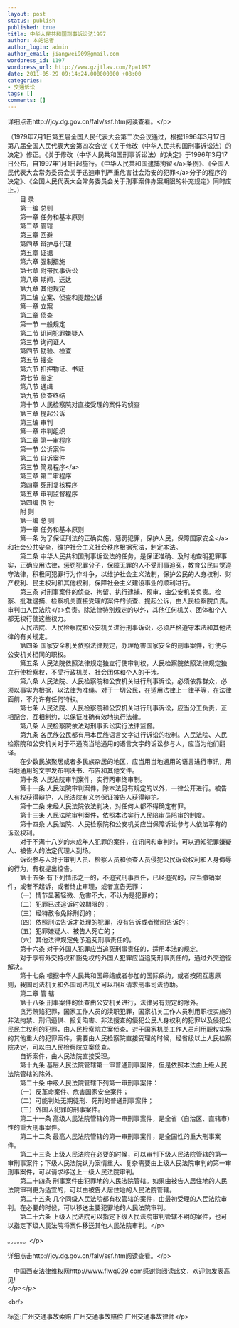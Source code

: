 ```yaml
---
layout: post
status: publish
published: true
title: 中华人民共和国刑事诉讼法1997
author: 本站记者
author_login: admin
author_email: jiangwei909@gmail.com
wordpress_id: 1197
wordpress_url: http://www.gzjtlaw.com/?p=1197
date: 2011-05-29 09:14:24.000000000 +08:00
categories:
- 交通诉讼
tags: []
comments: []
---
```

<p><p> 详细点击http:&#47;&#47;jcy.dg.gov.cn&#47;falv&#47;ssf.htm阅读查看。<&#47;p><p>（1979年7月1日第五届全国人民代表大会第二次会议通过，根据1996年3月17日第八届全国人民代表大会第四次会议《关于修改（中华人民共和国刑事诉讼法）的决定》修正。《关于修改（中华人民共和国刑事诉讼法）的决定》于1996年3月17日公布，自1997年1月1日起施行。《中华人民共和国逮捕<a>拘留<&#47;a>条例》、《全国人民代表大会常务委员会关于迅速审判严重危害社会治安的<a>犯罪<&#47;a>分子的程序的决定》、《全国人民代表大会常务委员会关于刑事案件办案期限的补充规定》同时废止。）<br>　　目 录<br>　　第一编 总则 <br>　　第一章 任务和基本原则 <br>　　第二章 管辖 <br>　　第三章 回避 <br>　　第四章 辩护与代理 <br>　　第五章 证据 <br>　　第六章 强制措施 <br>　　第七章 附带民事诉讼 <br>　　第八章 期间、送达 <br>　　第九章 其他规定 <br>　　第二编 立案、侦查和提起公诉 <br>　　第一章 立案 <br>　　第二章 侦查 <br>　　第一节 一般规定 <br>　　第二节 讯问犯罪嫌疑人 <br>　　第三节 询问证人 <br>　　第四节 勘验、检查 <br>　　第五节 搜查 <br>　　第六节 扣押物证、书证<br>　　第七节 鉴定<br>　　第八节 通缉<br>　　第九节 侦查终结<br>　　第十节 人民检察院对直接受理的案件的侦查<br>　　第三章 提起公诉<br>　　第三编 审判<br>　　第一章 审判组织<br>　　第二章 第一审程序<br>　　第一节 公诉案件<br>　　第二节 自诉案件<br>　　第三节 <a>简易程序<&#47;a><br>　　第三章 第二审程序<br>　　第四章 死刑复核程序<br>　　第五章 审判监督程序<br>　　第四编 执 行<br>　　附 则<br>　　第一编 总 则<br>　　第一章 任务和基本原则<br>　　第一条 为了保证刑法的正确实施，惩罚犯罪，保护人民，保障<a>国家安全<&#47;a>和社会公共安全，维护社会主义社会秩序根据宪法，制定本法。<br>　　第二条 中华人民共和国刑事诉讼法的任务，是保证准确、及时地查明犯罪事实，正确应用法律，惩罚犯罪分子，保障无罪的人不受刑事追究，教育公民自觉遵守法律，积极同犯罪行为作斗争，以维护社会主义法制，保护公民的人身权利、财产权利、民主权利和其他权利，保障社会主义建设事业的顺利进行。<br>　　第三条 对刑事案件的侦查、拘留、执行逮捕、预审，由公安机关负责。检察、批准逮捕、检察机关直接受理的案件的侦查、提起公诉，由人民检察院负责。审判由<a>人民法院<&#47;a>负责。除法律特别规定的以外，其他任何机关、团体和个人都无权行使这些权力。<br>　　人民法院、人民检察院和公安机关进行刑事诉讼，必须严格遵守本法和其他法律的有关规定。<br>　　第四条 国家安全机关依照法律规定，办理危害国家安全的刑事案件，行使与公安机关相同的职权。<br>　　第五条 人民法院依照法律规定独立行使审判权，人民检察院依照法律规定独立行使检察权，不受行政机关、社会团体和个人的干涉。<br>　　第六条 人民法院、人民检察院和公安机关进行刑事诉讼，必须依靠群众，必须以事实为根据，以法律为准绳。对于一切公民，在适用法律上一律平等，在法律面前，不允许有任何特权。<br>　　第七条 人民法院、人民检察院和公安机关进行刑事诉讼，应当分工负责，互相配合，互相制约，以保证准确有效地执行法律。<br>　　第八条 人民检察院依法对刑事诉讼实行法律监督。<br>　　第九条 各民族公民都有用本民族语言文字进行诉讼的权利。人民法院、人民检察院和公安机关对于不通晓当地通用的语言文字的诉讼参与人，应当为他们翻译。<br>　　在少数民族聚居或者多民族杂居的地区，应当用当地通用的语言进行审讯，用当地通用的文字发布判决书、布告和其他文件。<br>　　第十条 人民法院审判案件，实行两审终审制。<br>　　第十一条 人民法院审判案件，除本法另有规定的以外，一律公开进行。被告人有权获得辩护，人民法院有义务保证被告人获得辩护。<br>　　第十二条 未经人民法院依法判决，对任何人都不得确定有罪。<br>　　第十三条 人民法院审判案件，依照本法实行人民陪审员陪审的制度。<br>　　第十四条 人民法院、人民检察院和公安机关应当保障诉讼参与人依法享有的诉讼权利。<br>　　对于不满十八岁的未成年人犯罪的案件，在讯问和审判时，可以通知犯罪嫌疑人、被告人的法定代理人到场。<br>　　诉讼参与人对于审判人员、检察人员和侦查人员侵犯公民诉讼权利和人身侮辱的行为，有权提出控告。<br>　　第十五条 有下列情形之一的，不追究刑事责任，已经追究的，应当撤销案件，或者不起诉，或者终止审理，或者宣告无罪：<br>　　（一）情节显著轻微、危害不大，不认为是犯罪的；<br>　　（二）犯罪已过追诉时效期限的；<br>　　（三）经特赦令免除刑罚的；<br>　　（四）依照刑法告诉才处理的犯罪，没有告诉或者撤回告诉的；<br>　　（五）犯罪嫌疑人、被告人死亡的；<br>　　（六）其他法律规定免予追究刑事责任的。<br>　　第十六条 对于外国人犯罪应当追究刑事责任的，适用本法的规定。<br>　　对于享有外交特权和豁免权的外国人犯罪应当追究刑事责任的，通过外交途径解决。<br>　　第十七条 根据中华人民共和国缔结或者参加的国际条约，或者按照互惠原则，我国司法机关和外国司法机关可以相互请求刑事司法协助。<br>　　第二章 管 辖<br>　　第十八条 刑事案件的侦查由公安机关进行，法律另有规定的除外。<br>　　贪污贿赂犯罪，国家工作人员的渎职犯罪，国家机关工作人员利用职权实施的非法拘禁、刑讯逼供、报复陷害、非法搜查的侵犯公民人身权利的犯罪以及侵犯公民民主权利的犯罪，由人民检察院立案侦查。对于国家机关工作人员利用职权实施的其他重大的犯罪案件，需要由人民检察院直接受理的时候，经省级以上人民检察院决定，可以由人民检察院立案侦查。<br>　　自诉案件，由人民法院直接受理。<br>　　第十九条 基层人民法院管辖第一审普通刑事案件，但是依照本法由上级人民法院管辖的除外。<br>　　第二十条 中级人民法院管辖下列第一审刑事案件：<br>　　（一）反革命案件、危害国家安全案件；<br>　　（二）可能判处无期徒刑、死刑的普通刑事案件；<br>　　（三）外国人犯罪的刑事案件。<br>　　第二十一条 高级人民法院管辖的第一审刑事案件，是全省（自治区、直辖市）性的重大刑事案件。<br>　　第二十二条 最高人民法院管辖的第一审刑事案件，是全国性的重大刑事案件。<br>　　第二十三条 上级人民法院在必要的时候，可以审判下级人民法院管辖的第一审刑事案件；下级人民法院认为案情重大、复杂需要由上级人民法院审判的第一审刑事案件，可以请求移送上一级人民法院审判。<br>　　第二十四条 刑事案件由犯罪地的人民法院管辖。如果由被告人居住地的人民法院审判更为适宜的，可以由被告人居住地的人民法院管辖。<br>　　第二十五条 几个同级人民法院都有权管辖的案件，由最初受理的人民法院审判。在必要的时候，可以移送主要犯罪地的人民法院审判。<br>　　第二十六条 上级人民法院可以指定下级人民法院审判管辖不明的案件，也可以指定下级人民法院将案件移送其他人民法院审判。<&#47;p><p> 。。。。。。<&#47;p><p> 详细点击http:&#47;&#47;jcy.dg.gov.cn&#47;falv&#47;ssf.htm阅读查看。<&#47;p><p>　中国西安法律维权网http:&#47;&#47;www.flwq029.com感谢您阅读此文，欢迎您发表高见!<br><&#47;p><&#47;p><br&#47;><p>标签:广州交通事故索赔 广州交通事故赔偿 广州交通事故律师<&#47;p>
